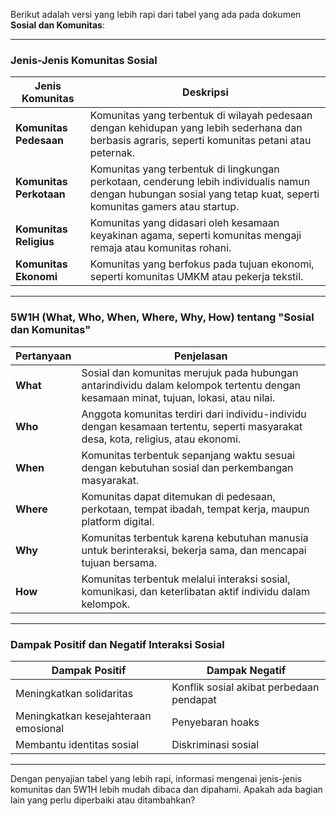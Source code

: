 Berikut adalah versi yang lebih rapi dari tabel yang ada pada dokumen **Sosial dan Komunitas**:

---

### Jenis-Jenis Komunitas Sosial

| **Jenis Komunitas**    | **Deskripsi**                                                                                                 |
|------------------------|-----------------------------------------------------------------------------------------------------------------|
| **Komunitas Pedesaan**  | Komunitas yang terbentuk di wilayah pedesaan dengan kehidupan yang lebih sederhana dan berbasis agraris, seperti komunitas petani atau peternak. |
| **Komunitas Perkotaan** | Komunitas yang terbentuk di lingkungan perkotaan, cenderung lebih individualis namun dengan hubungan sosial yang tetap kuat, seperti komunitas gamers atau startup. |
| **Komunitas Religius**  | Komunitas yang didasari oleh kesamaan keyakinan agama, seperti komunitas mengaji remaja atau komunitas rohani. |
| **Komunitas Ekonomi**   | Komunitas yang berfokus pada tujuan ekonomi, seperti komunitas UMKM atau pekerja tekstil. |

---

### 5W1H (What, Who, When, Where, Why, How) tentang "Sosial dan Komunitas"

| **Pertanyaan** | **Penjelasan**                                                                                                                                         |
|----------------|--------------------------------------------------------------------------------------------------------------------------------------------------------|
| **What**       | Sosial dan komunitas merujuk pada hubungan antarindividu dalam kelompok tertentu dengan kesamaan minat, tujuan, lokasi, atau nilai.                   |
| **Who**        | Anggota komunitas terdiri dari individu-individu dengan kesamaan tertentu, seperti masyarakat desa, kota, religius, atau ekonomi.                       |
| **When**       | Komunitas terbentuk sepanjang waktu sesuai dengan kebutuhan sosial dan perkembangan masyarakat.                                                         |
| **Where**      | Komunitas dapat ditemukan di pedesaan, perkotaan, tempat ibadah, tempat kerja, maupun platform digital.                                                 |
| **Why**        | Komunitas terbentuk karena kebutuhan manusia untuk berinteraksi, bekerja sama, dan mencapai tujuan bersama.                                              |
| **How**        | Komunitas terbentuk melalui interaksi sosial, komunikasi, dan keterlibatan aktif individu dalam kelompok.                                                |

---

### Dampak Positif dan Negatif Interaksi Sosial

| **Dampak Positif**                               | **Dampak Negatif**                                   |
|--------------------------------------------------|------------------------------------------------------|
| Meningkatkan solidaritas                         | Konflik sosial akibat perbedaan pendapat             |
| Meningkatkan kesejahteraan emosional             | Penyebaran hoaks                                    |
| Membantu identitas sosial                        | Diskriminasi sosial                                  |

---

Dengan penyajian tabel yang lebih rapi, informasi mengenai jenis-jenis komunitas dan 5W1H lebih mudah dibaca dan dipahami. Apakah ada bagian lain yang perlu diperbaiki atau ditambahkan?